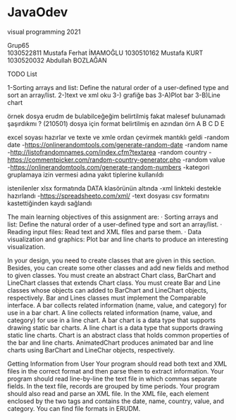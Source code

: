 # JavaOdev
visual programming 2021 


Grup65	
1030522811	Mustafa Ferhat İMAMOĞLU
1030510162	Mustafa KURT
1030520032	Abdullah BOZLAĞAN		

TODO List

1-Sorting arrays and list: Define the natural order of a user-defined type and sort an
array/list.
2-)text ve xml oku
3-) grafiğe bas 
3-A)Plot bar
3-B)Line chart

örnek dosya erudm de bulabilceğeğim belirtilmiş fakat malesef bulunamadı şaşırdıkmı ? (210501)
dosya için format belirtilmiş en azından örn
<record>
    <date>A</date>
    <name>B</name>
    <country>C</country>
    <value>D</value>
    <category>E</category>
</record>

excel soyası hazırlar ve texte ve xmle ordan çevirmek mantıklı geldi
-random date -https://onlinerandomtools.com/generate-random-date
-random name -http://listofrandomnames.com/index.cfm?textarea
-random country -https://commentpicker.com/random-country-generator.php
-random value -https://onlinerandomtools.com/generate-random-numbers
-kategori gruplamaya izin vermesi adına yakıt tiplerine kullanıldı

istenilenler xlsx formatında DATA klasörünün altında
-xml linkteki destekle hazırlandı -https://spreadsheeto.com/xml/
-text dosyası csv formatını kastettiğinden kaydı sağlandı



The main learning objectives of this assignment are:
· Sorting arrays and list: Define the natural order of a user-defined type and sort an
array/list.
· Reading input files: Read text and XML files and parse them.
· Data visualization and graphics: Plot bar and line charts to produce an interesting
visualization.

In your design, you need to create classes that are given in this section. Besides, you can
create some other classes and add new fields and method to given classes.
You must create an abstract Chart class, BarChart and LineChart classes that extends Chart
class. You must create Bar and Line classes whose objects can added to BarChart and
LineChart objects, respectively. Bar and Lines classes must implement the Comparable
interface.
A bar collects related information (name, value, and category) for use in a bar chart.
A line collects related information (name, value, and category) for use in a line chart.
A bar chart is a data type that supports drawing static bar charts.
A line chart is a data type that supports drawing static line charts.
Chart is an abstract class that holds common properties of the bar and line charts.
AnimatedChart produces animated bar and line charts using BarChart and LineChar objects,
respectively.

Getting Information from User
Your program should read both text and XML files in the correct format and then parse them
to extract information.
Your program should read line-by-line the text file in which commas separate fields. In the
text file, records are grouped by time periods.
Your program should also read and parse an XML file. In the XML file, each element
enclosed by the two tags <record> and </record> contains the date, name, country, value,
and category.
You can find file formats in ERUDM.